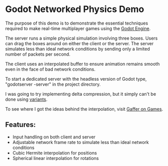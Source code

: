 # Godot Networked Physics Demo

The purpose of this demo is to demonstrate the essential techniques required to make real-time multiplayer games using the [Godot Engine](http://www.godotengine.org).

The server runs a simple physical simulation involving three boxes. Users can drag the boxes around on either the client or the server. The server simulates less than ideal network conditions by sending only a limited number of packets per second.

The client uses an interpolated buffer to ensure animation remains smooth even in the face of bad network conditions.

To start a dedicated server with the headless version of Godot type, "godotserver -server" in the project directory.

I was going to try implementing delta compression, but it simply can't be done using [variants](https://github.com/okamstudio/godot/wiki/core_variant).

To see where I got the ideas behind the interpolation, visit [Gaffer on Games](http://gafferongames.com/).

## Features:
* Input handling on both client and server
* Adjustable network frame rate to simulate less than ideal network conditions
* Cubic Hermite interpolation for positions
* Spherical linear interpolation for rotations
